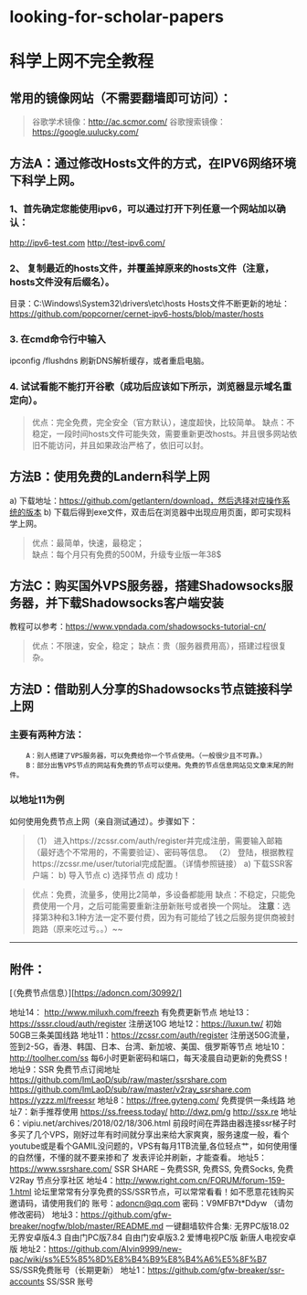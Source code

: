 # looking-for-scholar-papers
# 科学上网不完全教程


## 常用的镜像网站（不需要翻墙即可访问）：
>谷歌学术镜像：http://ac.scmor.com/
>谷歌搜索镜像：https://google.uulucky.com/


## 方法A：通过修改Hosts文件的方式，在IPV6网络环境下科学上网。
### 1、首先确定您能使用ipv6，可以通过打开下列任意一个网站加以确认：
http://ipv6-test.com
http://test-ipv6.com/
### 2、	复制最近的hosts文件，并覆盖掉原来的hosts文件（注意，hosts文件没有后缀名）。
目录：C:\Windows\System32\drivers\etc\hosts
Hosts文件不断更新的地址：https://github.com/popcorner/cernet-ipv6-hosts/blob/master/hosts

### 3. 在cmd命令行中输入
ipconfig /flushdns
刷新DNS解析缓存，或者重启电脑。
### 4. 试试看能不能打开谷歌（成功后应该如下所示，浏览器显示域名重定向）。
 
>优点：完全免费，完全安全（官方默认），速度超快，比较简单。
>缺点：不稳定，一段时间hosts文件可能失效，需要重新更改hosts。并且很多网站依旧不能访问，并且如果政治严格了，依旧可以封。



## 方法B：使用免费的Landern科学上网
a)	下载地址：https://github.com/getlantern/download，然后选择对应操作系统的版本
b)	下载后得到exe文件，双击后在浏览器中出现应用页面，即可实现科学上网。
 
>优点：最简单，快速，最稳定；  
>缺点：每个月只有免费的500M，升级专业版一年38$

## 方法C：购买国外VPS服务器，搭建Shadowsocks服务器，并下载Shadowsocks客户端安装
教程可以参考：https://www.vpndada.com/shadowsocks-tutorial-cn/

>优点：不限速，安全，稳定；
>缺点：贵（服务器费用高），搭建过程很复杂。

## 方法D：借助别人分享的Shadowsocks节点链接科学上网
### 主要有两种方法：
		A：别人搭建了VPS服务器，可以免费给你一个节点使用。（一般很少且不可靠。）
		B：部分出售VPS节点的网站有免费的节点可以使用。免费的节点信息网站见文章末尾的附件。
	
### 以地址11为例
如何使用免费节点上网（亲自测试通过）。步骤如下：

>（1）	进入https://zcssr.com/auth/register并完成注册，需要输入邮箱（最好选个不常用的，不需要验证）、密码等信息。
>（2）	登陆，根据教程https://zcssr.me/user/tutorial完成配置。（详情参照链接）
a)	下载SSR客户端：
b)	导入节点
c)	选择节点
d)	成功！

>优点：免费，流量多，使用比2简单，多设备都能用
>缺点：不稳定，只能免费使用一个月，之后可能需要重新注册新账号或者换一个网址。
**注意**：选择第3种和3.1种方法一定不要付费，因为有可能给了钱之后服务提供商被封跑路（原来吃过亏。。）~~

---

## 附件：
[（免费节点信息）][https://adoncn.com/30992/]


地址14： http://www.miluxh.com/freezh
有免费更新节点
地址13：https://sssr.cloud/auth/register
注册送10G
地址12：https://luxun.tw/
初始50GB三条美国线路
地址11：https://zcssr.com/auth/register
注册送50G流量，签到2-5G，香港、韩国、日本、台湾、新加坡、美国、俄罗斯等节点
地址10：http://toolher.com/ss
每6小时更新密码和端口，每天凌晨自动更新的免费SS！
地址9：SSR 免费节点订阅地址
https://github.com/ImLaoD/sub/raw/master/ssrshare.com
https://github.com/ImLaoD/sub/raw/master/v2ray_ssrshare.com
https://yzzz.ml/freessr
地址8：https://free.gyteng.com/
免费提供一条线路
地址7：新手推荐使用
https://ss.freess.today/ 
http://dwz.pm/g
http://ssx.re
地址6：vipiu.net/archives/2018/02/18/306.html
前段时间在弄路由器连接ssr梯子时多买了几个VPS，刚好过年有时间就分享出来给大家爽爽，服务速度一般，看个youtube或是看个GAMIL没问题的，VPS有每月1TB流量,各位轻点艹，如何使用懂的自然懂，不懂的就不要来掺和了 发表评论并刷新，才能查看。
地址5：https://www.ssrshare.com/
SSR SHARE – 免费SSR, 免费SS, 免费Socks, 免费 V2Ray 节点分享社区
地址4：http://www.right.com.cn/FORUM/forum-159-1.html
论坛里常常有分享免费的SS/SSR节点，可以常常看看！如不愿意花钱购买邀请码，请使用我们的
账号：adoncn@qq.com 密码：V9MFB7t*Ddyw （请勿修改密码）
地址3：https://github.com/gfw-breaker/nogfw/blob/master/README.md
一键翻墙软件合集: 无界PC版18.02 无界安卓版4.3 自由门PC版7.84 自由门安卓版3.2 爱博电视PC版 新唐人电视安卓版
地址2：https://github.com/Alvin9999/new-pac/wiki/ss%E5%85%8D%E8%B4%B9%E8%B4%A6%E5%8F%B7
SS/SSR免费账号（长期更新）
地址1：https://github.com/gfw-breaker/ssr-accounts
SS/SSR 账号

